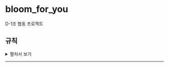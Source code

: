 # bloom_for_you
D-1조 협동 프로젝트


## 규칙
<details>
<summary>펼처서 보기</summary>

1. 본인 이름으로 `브랜치명`를 만들어서 사용
2. 항상 `git pull origin 브랜치명`을 먼저 한다
3. 깃허브에 올라가면 안되는 데이터는 `personal_folder`에 넣어서 사용    
    ex) yolo 실행했을 때 생기는 파일들
4. 모델은 models 폴더에 넣어서 관리
5. 단위 작업이 끝나면 메인에 pull request를 한다   
    사이트에 접속 후 pull requests를  클릭   
</details>

---